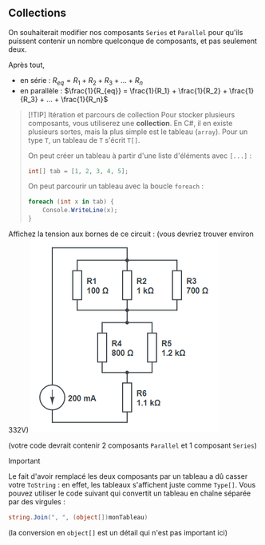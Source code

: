 ## Collections

On souhaiterait modifier nos composants `Series` et `Parallel` pour qu'ils puissent contenir un nombre quelconque de composants, et pas seulement deux.

Après tout, 
- en série : $R_{eq} = R_1 + R_2 + R_3 + ... + R_n$
- en parallèle : $\frac{1}{R_{eq}} = \frac{1}{R_1} + \frac{1}{R_2} + \frac{1}{R_3} + ... + \frac{1}{R_n}$

> [!TIP] Itération et parcours de collection
> Pour stocker plusieurs composants, vous utiliserez une **collection**. En C#, il en existe plusieurs sortes, mais la plus simple est le tableau (`array`). Pour un type `T`, un tableau de `T` s'écrit `T[]`.
>
> On peut créer un tableau à partir d'une liste d'éléments avec `[...]` :
> ```csharp
> int[] tab = [1, 2, 3, 4, 5];
> ```
> On peut parcourir un tableau avec la boucle `foreach` :
> ```csharp
> foreach (int x in tab) {
>     Console.WriteLine(x);
> }
> ```

Affichez la tension aux bornes de ce circuit : (vous devriez trouver environ $332 \mathrm{V}$)
![](images/pyramid.png)

(votre code devrait contenir 2 composants `Parallel` et 1 composant `Series`)

> [!IMPORTANT]
> Le fait d'avoir remplacé les deux composants par un tableau a dû casser votre `ToString` : en effet, les tableaux s'affichent juste comme `Type[]`. Vous pouvez utiliser le code suivant qui convertit un tableau en chaîne séparée par des virgules :
> ```csharp
> string.Join(", ", (object[])monTableau)
> ```
> (la conversion en `object[]` est un détail qui n'est pas important ici)

